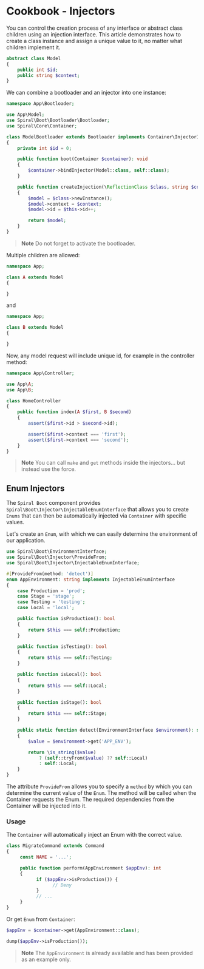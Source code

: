 # Cookbook - Injectors

You can control the creation process of any interface or abstract class children using an injection interface. This
article demonstrates how to create a class instance and assign a unique value to it, no matter what children implement
it.

```php
abstract class Model
{
    public int $id;
    public string $context;
}
```

We can combine a bootloader and an injector into one instance:

```php
namespace App\Bootloader;

use App\Model;
use Spiral\Boot\Bootloader\Bootloader;
use Spiral\Core\Container;

class ModelBootloader extends Bootloader implements Container\InjectorInterface, Container\SingletonInterface
{
    private int $id = 0;

    public function boot(Container $container): void
    {
        $container->bindInjector(Model::class, self::class);
    }

    public function createInjection(\ReflectionClass $class, string $context = null): Model
    {
        $model = $class->newInstance();
        $model->context = $context;
        $model->id = $this->id++;

        return $model;
    }
}
```

> **Note**
> Do not forget to activate the bootloader.

Multiple children are allowed:

```php
namespace App;

class A extends Model
{

}
```

and

```php
namespace App;

class B extends Model
{

}
```

Now, any model request will include unique id, for example in the controller method:

```php
namespace App\Controller;

use App\A;
use App\B;

class HomeController
{
    public function index(A $first, B $second)
    {
        assert($first->id > $second->id);

        assert($first->context === 'first');
        assert($first->context === 'second');
    }
}
```

> **Note**
> You can call `make` and `get` methods inside the injectors... but instead use the force. 

## Enum Injectors

The `Spiral Boot` component provides `Spiral\Boot\Injector\InjectableEnumInterface` that allows you to create `Enums` 
that can then be automatically injected via `Container` with specific values.

Let's create an `Enum`, with which we can easily determine the environment of our application.

```php
use Spiral\Boot\EnvironmentInterface;
use Spiral\Boot\Injector\ProvideFrom;
use Spiral\Boot\Injector\InjectableEnumInterface;

#[ProvideFrom(method: 'detect')]
enum AppEnvironment: string implements InjectableEnumInterface
{
    case Production = 'prod';
    case Stage = 'stage';
    case Testing = 'testing';
    case Local = 'local';

    public function isProduction(): bool
    {
        return $this === self::Production;
    }

    public function isTesting(): bool
    {
        return $this === self::Testing;
    }

    public function isLocal(): bool
    {
        return $this === self::Local;
    }

    public function isStage(): bool
    {
        return $this === self::Stage;
    }

    public static function detect(EnvironmentInterface $environment): self
    {
        $value = $environment->get('APP_ENV');

        return \is_string($value)
            ? (self::tryFrom($value) ?? self::Local)
            : self::Local;
    }
}
```

The attribute `ProvideFrom` allows you to specify a `method` by which you can determine the current value of the `Enum`.
The method will be called when the Container requests the Enum. The required dependencies from the Container will be 
injected into it.

### Usage

The `Container` will automatically inject an Enum with the correct value.

```php
class MigrateCommand extends Command 
{
     const NAME = '...';

     public function perform(AppEnvironment $appEnv): int
     {
           if ($appEnv->isProduction()) {
                 // Deny
           }
           // ...
     }
}
```

Or get `Enum` from `Container`:

```php
$appEnv = $container->get(AppEnvironment::class);

dump($appEnv->isProduction());
```

> **Note**
> The `AppEnvironment` is already available and has been provided as an example only.
